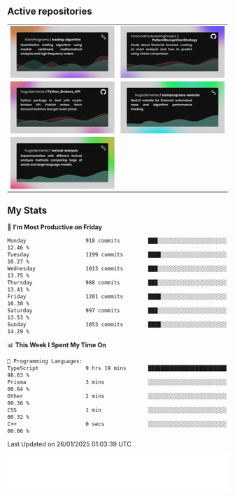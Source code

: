 ## Active repositories
|||
| ------------- | ------------- |
|[![Python Trading Algorithm](assets/base_python_architecture.png)](https://github.com/SteinPrograms/base-python-architecture)|[![Quantitative Prediction](assets/pattern_recognition_strategy.png)](https://github.com/FinancialForecastingProject/PatternRecognitionStrategy.git)|
|[![Broker SDK](assets/python_brokers_api.png)](https://github.com/hugodemenez/Python_Brokers_API)|[![NextJS Website](assets/steinprograms-website.png)](https://github.com/hugodemenez/steinprograms-website)|
|[![Textual](assets/textual-analysis.png)](https://github.com/hugodemenez/textual-analysis)||


## My Stats

<!--START_SECTION:waka-->
📅 **I'm Most Productive on Friday** 

```text
Monday                   918 commits         ███░░░░░░░░░░░░░░░░░░░░░░   12.46 % 
Tuesday                  1199 commits        ████░░░░░░░░░░░░░░░░░░░░░   16.27 % 
Wednesday                1013 commits        ███░░░░░░░░░░░░░░░░░░░░░░   13.75 % 
Thursday                 988 commits         ███░░░░░░░░░░░░░░░░░░░░░░   13.41 % 
Friday                   1201 commits        ████░░░░░░░░░░░░░░░░░░░░░   16.30 % 
Saturday                 997 commits         ███░░░░░░░░░░░░░░░░░░░░░░   13.53 % 
Sunday                   1053 commits        ████░░░░░░░░░░░░░░░░░░░░░   14.29 % 
```


📊 **This Week I Spent My Time On** 

```text
💬 Programming Languages: 
TypeScript               9 hrs 19 mins       █████████████████████████   98.63 % 
Prisma                   3 mins              ░░░░░░░░░░░░░░░░░░░░░░░░░   00.64 % 
Other                    2 mins              ░░░░░░░░░░░░░░░░░░░░░░░░░   00.36 % 
CSS                      1 min               ░░░░░░░░░░░░░░░░░░░░░░░░░   00.32 % 
C++                      0 secs              ░░░░░░░░░░░░░░░░░░░░░░░░░   00.06 % 
```


 Last Updated on 26/01/2025 01:03:39 UTC
<!--END_SECTION:waka-->

![Coding metrics](metrics.plugin.wakatime.svg)
